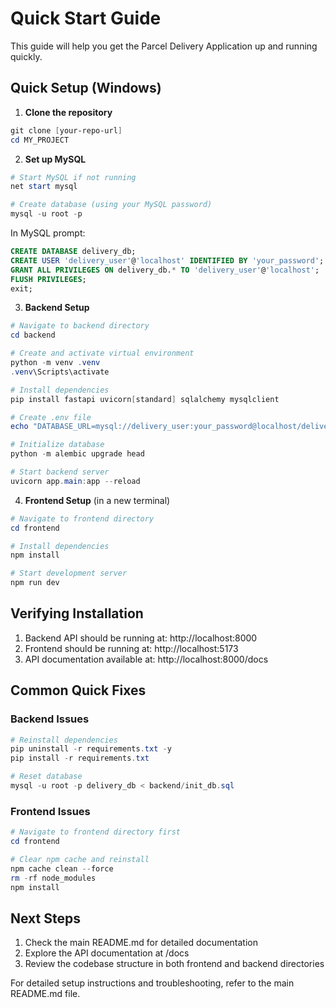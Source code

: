 # Quick Start Guide

This guide will help you get the Parcel Delivery Application up and running quickly.

## Quick Setup (Windows)

1. **Clone the repository**
```powershell
git clone [your-repo-url]
cd MY_PROJECT
```

2. **Set up MySQL**
```powershell
# Start MySQL if not running
net start mysql

# Create database (using your MySQL password)
mysql -u root -p
```
In MySQL prompt:
```sql
CREATE DATABASE delivery_db;
CREATE USER 'delivery_user'@'localhost' IDENTIFIED BY 'your_password';
GRANT ALL PRIVILEGES ON delivery_db.* TO 'delivery_user'@'localhost';
FLUSH PRIVILEGES;
exit;
```

3. **Backend Setup**
```powershell
# Navigate to backend directory
cd backend

# Create and activate virtual environment
python -m venv .venv
.venv\Scripts\activate

# Install dependencies
pip install fastapi uvicorn[standard] sqlalchemy mysqlclient

# Create .env file
echo "DATABASE_URL=mysql://delivery_user:your_password@localhost/delivery_db" > .env

# Initialize database
python -m alembic upgrade head

# Start backend server
uvicorn app.main:app --reload
```

4. **Frontend Setup** (in a new terminal)
```powershell
# Navigate to frontend directory
cd frontend

# Install dependencies
npm install

# Start development server
npm run dev
```

## Verifying Installation

1. Backend API should be running at: http://localhost:8000
2. Frontend should be running at: http://localhost:5173
3. API documentation available at: http://localhost:8000/docs

## Common Quick Fixes

### Backend Issues
```powershell
# Reinstall dependencies
pip uninstall -r requirements.txt -y
pip install -r requirements.txt

# Reset database
mysql -u root -p delivery_db < backend/init_db.sql
```

### Frontend Issues
```powershell
# Navigate to frontend directory first
cd frontend

# Clear npm cache and reinstall
npm cache clean --force
rm -rf node_modules
npm install
```

## Next Steps

1. Check the main README.md for detailed documentation
2. Explore the API documentation at /docs
3. Review the codebase structure in both frontend and backend directories

For detailed setup instructions and troubleshooting, refer to the main README.md file.